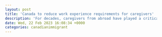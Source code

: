```yaml
---
layout: post
title: 'Canada to reduce work experience requirements for caregivers'
description: 'For decades, caregivers from abroad have played a critical role in supporting families in Canada. The government has announced that Canadian work experience required for a caregiver to qualify for permanent residence is being reduced from 24 months to 12 months.'
date: Wed, 22 Feb 2023 16:08:34 +0000
categories: canadianimmigrant
---
```


